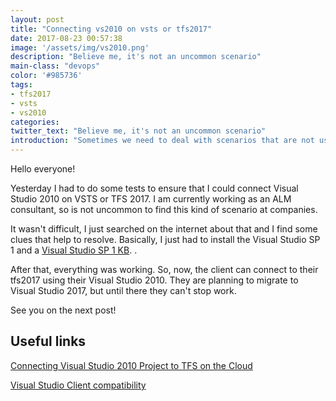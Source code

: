 ```yaml
---
layout: post
title: "Connecting vs2010 on vsts or tfs2017"
date: 2017-08-23 00:57:38
image: '/assets/img/vs2010.png'
description: "Believe me, it's not an uncommon scenario"
main-class: "devops"
color: '#985736'
tags:
- tfs2017
- vsts
- vs2010
categories:
twitter_text: "Believe me, it's not an uncommon scenario"
introduction: "Sometimes we need to deal with scenarios that are not using the last versions of everything. And that's ok, we need to solve our client's problems!"
---
```


Hello everyone!

Yesterday I had to do some tests to ensure that I could connect Visual Studio 2010 on VSTS or TFS 2017. I am currently working as an ALM consultant, so is not uncommon to find this kind of scenario at companies.

It wasn't difficult, I just searched on the internet about that and I find some clues that help to resolve. Basically, I just had to install the Visual Studio SP 1 and a [Visual Studio SP 1 KB](http://download.microsoft.com/download/C/5/D/C5D33D90-7C92-4672-82BB-E550E972F795/VS10SP1-KB2662296.exe).
.

After that, everything was working. So, now, the client can connect to their tfs2017 using their Visual Studio 2010. They are planning to migrate to Visual Studio 2017, but until there they can't stop work.

See you on the next post!


## Useful links
[Connecting Visual Studio 2010 Project to TFS on the Cloud](https://blogs.msdn.microsoft.com/africaapps/2013/02/19/connecting-visual-studio-2010-project-to-tfs-on-the-cloud/)

[Visual Studio Client compatibility](https://www.visualstudio.com/en-us/docs/setup-admin/requirements#client-compatibility)